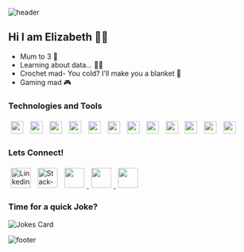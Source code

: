 ![header](https://capsule-render.vercel.app/api?type=waving&height=200&color=0:F28367,100:FF5282&text=Welcome&reversal=false&descAlign=50&fontSize=50&fontAlign=50&fontAlignY=40&animation=fadeIn)
## Hi I am Elizabeth 👋✨
  <ul>
    <li>Mum to 3 👶 </li>
    <li>Learning about data... 👩‍💻 </li>
    <li>Crochet mad- You cold? I'll make you a blanket 🧶 </li>
    <li>Gaming mad 🎮 </li>
  </ul>

### Technologies and Tools
<p>
  <img height="25" width="25" style="padding: 5px;" src="https://img.icons8.com/?size=100&id=117561&format=png&color=000000" /> 
  <img height="25" width="25" style="padding: 5px;" src="https://img.icons8.com/?size=100&id=9Kvi1p1F0tUo&format=png&color=000000" /> 
  <img height="25" width="25" style="padding: 5px;" src="https://cdn.simpleicons.org/powerbi" />
  <img height="25" width="25" style="padding: 5px;" src="https://img.icons8.com/?size=100&id=9nLaR5KFGjN0&format=png&color=000000" /> 
  <img height="25" width="25" style="padding: 5px;" src="https://img.icons8.com/?size=100&id=hGdCwhSHUe6L&format=png&color=000000" /> 
  <img height="25" width="25" style="padding: 5px;" src="https://cdn.simpleicons.org/R" /> 
  <img height="25" width="25" style="padding: 5px;" src="https://img.icons8.com/?size=100&id=J0SgMWzAxqFj&format=png&color=000000" /> 
  <img height="25" width="25" style="padding: 5px;" src="https://img.icons8.com/?size=100&id=LoL4bFzqmAa0&format=png&color=000000" /> 
  <img height="25" width="25" style="padding: 5px;" src="https://img.icons8.com/?size=100&id=9OGIyU8hrxW5&format=png&color=000000" /> 
  <img height="25" width="25" style="padding: 5px;" src="https://img.icons8.com/?size=100&id=20909&format=png&color=000000" /> 
  <img height="25" width="25" style="padding: 5px;" src="https://img.icons8.com/?size=100&id=21278&format=png&color=000000" /> 
  <img height="25" width="25" style="padding: 5px;" src="https://cdn.simpleicons.org/javascript/" /> 
</p>


### Lets Connect!
<p>
  <a href="https://www.linkedin.com/in/elizabethmuir91/"><img height="40" width="40" style="padding: 5px;" src="https://img.icons8.com/?size=100&id=13930&format=png&color=000000" alt="Linkedin Icon" width="21px"></a>
  <a href="https://stackoverflow.com/users/22046608/xxxlizzym91xxx"><img height="40" width="40" style="padding: 5px;" src="https://img.icons8.com/?size=100&id=13955&format=png&color=000000" alt="Stack-Overflow Icon"></a>
  <a href="mailto:emuir91@hotmail.com"><img height="40" width="40" style="padding: 5px;" src="https://img.icons8.com/?size=100&id=13922&format=png&color=000000"  /> </a>
  <a href="https://public.tableau.com/app/profile/elizabeth.muir/vizzes" > <img height="40" width="40" style="padding: 5px;" src="https://img.icons8.com/?size=100&id=9Kvi1p1F0tUo&format=png&color=000000"/> </a>
  <a href="https://github.com/ElizabethM91"><img height="40" width="40" style="padding: 5px;" src="https://img.icons8.com/?size=100&id=LoL4bFzqmAa0&format=png&color=000000" /></a>
</p>

### Time for a quick Joke?
![Jokes Card](https://readme-jokes.vercel.app/api?showBorder&theme=gotham)

![footer](https://capsule-render.vercel.app/api?type=waving&height=200&color=0:F28367,100:FF5282&text=&reversal=false&descAlign=50&fontSize=50&fontAlign=50&fontAlignY=70&animation=fadeIn&section=footer)
